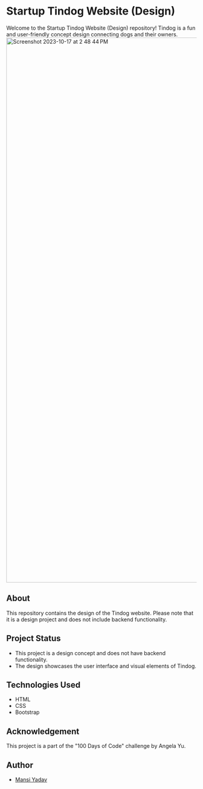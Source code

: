 # Startup Tindog Website (Design)

Welcome to the Startup Tindog Website (Design) repository! Tindog is a fun and user-friendly concept design connecting dogs and their owners.
<img width="1440" alt="Screenshot 2023-10-17 at 2 48 44 PM" src="https://github.com/FreeSpirit11/startup-tindog-website/assets/139609682/cc218230-917f-4955-a5dc-834270c1b1d4">

## About

This repository contains the design of the Tindog website. Please note that it is a design project and does not include backend functionality.

## Project Status

- This project is a design concept and does not have backend functionality.
- The design showcases the user interface and visual elements of Tindog.

## Technologies Used

- HTML
- CSS
- Bootstrap

## Acknowledgement

This project is a part of the "100 Days of Code" challenge by Angela Yu.

## Author

- [Mansi Yadav](https://github.com/FreeSpirit11)
